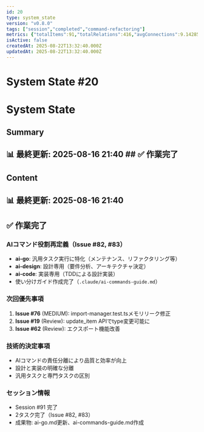 ```yaml
---
id: 20
type: system_state
version: "v0.8.0"
tags: ["session","completed","command-refactoring"]
metrics: {"totalItems":91,"totalRelations":416,"avgConnections":9.142857142857142,"maxConnections":30,"isolatedNodes":3,"timestamp":"2025-08-16T12:36:45.224Z"}
isActive: false
createdAt: 2025-08-22T13:32:40.000Z
updatedAt: 2025-08-22T13:32:40.000Z
---
```


# System State #20

# System State

## Summary

## 📊 最終更新: 2025-08-16 21:40  ## ✅ 作業完了

## Content

## 📊 最終更新: 2025-08-16 21:40

## ✅ 作業完了

### AIコマンド役割再定義（Issue #82, #83）
- **ai-go**: 汎用タスク実行に特化（メンテナンス、リファクタリング等）
- **ai-design**: 設計専用（要件分析、アーキテクチャ決定）
- **ai-code**: 実装専用（TDDによる設計実装）
- 使い分けガイド作成完了（`.claude/ai-commands-guide.md`）

### 次回優先事項
1. **Issue #76** (MEDIUM): import-manager.test.tsメモリリーク修正
2. **Issue #19** (Review): update_item APIでtype変更可能に
3. **Issue #62** (Review): エクスポート機能改善

### 技術的決定事項
- AIコマンドの責任分離により品質と効率が向上
- 設計と実装の明確な分離
- 汎用タスクと専門タスクの区別

### セッション情報
- Session #91 完了
- 2タスク完了（Issue #82, #83）
- 成果物: ai-go.md更新、ai-commands-guide.md作成
